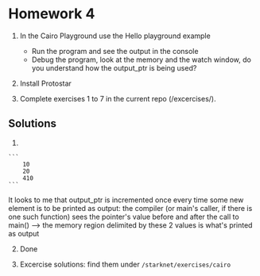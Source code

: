 # Homework 4

1. In the Cairo Playground use the Hello playground example

    - Run the program and see the output in the console
    - Debug the program, look at the memory and the watch window, do you understand how the output_ptr is being used?
2. Install Protostar
3. Complete exercises 1 to 7 in the current repo (/excercises/).

## Solutions

1.  

    ```
        10
        20
        410
    ```

It looks to me that output_ptr is incremented once every time some new element is to be printed as output: the compiler (or main's caller, if there is one such function) sees the pointer's value before and after the call to main() --> the memory region delimited by these 2 values is what's printed as output

2. Done

3. Excercise solutions: find them under `/starknet/exercises/cairo`